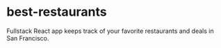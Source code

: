 # best-restaurants
Fullstack React app keeps track of your favorite restaurants and deals in San Francisco.
